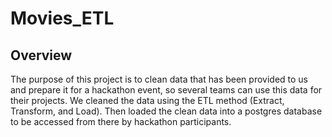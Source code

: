 # Movies_ETL
## Overview
The purpose of this project is to clean data that has been provided to us and prepare it for a hackathon event, so several teams can use this data for their projects. 
We cleaned the data using the ETL method (Extract, Transform, and Load). Then loaded the clean data into a postgres database to be accessed from there by hackathon participants. 
